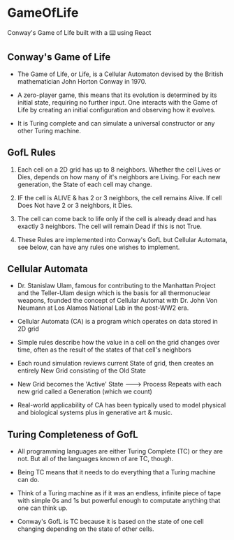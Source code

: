 # GameOfLife
Conway's Game of Life built with a ⌨️ using React

## Conway's Game of Life
- The Game of Life, or Life, is a Cellular Automaton devised by the British mathematician John Horton Conway in 1970. 

- A zero-player game, this means that its evolution is determined by its initial state, requiring no further input. One interacts with the Game of Life by creating an initial configuration and observing how it evolves.

- It is Turing complete and can simulate a universal constructor or any other Turing machine.

## GofL Rules
1. Each cell on a 2D grid has up to 8 neighbors. Whether the cell Lives or Dies, depends on how many of it's neighbors are Living. For each new generation, the State of each cell may change.

2. IF the cell is ALIVE & has 2 or 3 neighbors, the cell remains Alive. If cell Does Not have 2 or 3 neighbors, it Dies.

3. The cell can come back to life only if the cell is already dead and has exactly 3 neighbors. The cell will remain Dead if this is not True.

4. These Rules are implemented into Conway's GofL but Cellular Automata, see below, can have any rules one wishes to implement.

## Cellular Automata
- Dr. Stanislaw Ulam, famous for contributing to the Manhattan Project and the Teller-Ulam design which is the basis for all thermonuclear weapons, founded the concept of Cellular Automat with Dr. John Von Neumann at Los Alamos National Lab in the post-WW2 era. 

- Cellular Automata (CA) is a program which operates on data stored in 2D grid

- Simple rules describe how the value in a cell on the grid changes over time, often as the result of the states of that cell's neighbors

- Each round simulation reviews current State of grid, then creates an entirely New Grid consisting of the Old State

- New Grid becomes the 'Active' State ---> Process Repeats with each new grid called a Generation (which we count)

- Real-world applicability of CA has been typically used to model physical and biological systems plus in generative art & music. 


## Turing Completeness of GofL
- All programming languages are either Turing Complete (TC) or they are not. But all of the languages known of are TC, though.

- Being TC means that it needs to do everything that a Turing machine can do. 

- Think of a Turing machine as if it was an endless, infinite piece of tape with simple 0s and 1s but powerful enough to computate anything that one can think up. 

- Conway's GofL is TC because it is based on the state of one cell changing depending on the state of other cells. 
